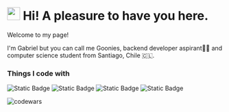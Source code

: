  # <img src="https://camo.githubusercontent.com/ee9d678a838fdc800a7b1449bae75552c13bfa5afeb275eb6b315e02499c8ba0/68747470733a2f2f656d6f6a69732e736c61636b6d6f6a69732e636f6d2f656d6f6a69732f696d616765732f313533313834393433302f343234362f626c6f622d73756e676c61737365732e6769663f31353331383439343330" width="30">  Hi! A pleasure to have you here.

 <p>Welcome to my page!</p>
<p>I'm Gabriel but you can call me Goonies, backend developer aspirant👨‍💻 and computer science student from  Santiago, Chile 🇨🇱.</p>

<h3>Things I code with</h3>

![Static Badge](https://img.shields.io/badge/git-logo?style=for-the-badge&logo=git&logoSize=40&color=black)
![Static Badge](https://img.shields.io/badge/html-logo?style=for-the-badge&logo=HTML5&logoSize=40&color=black)
![Static Badge](https://img.shields.io/badge/css-logo?style=for-the-badge&logo=css3&logoColor=blue&logoSize=40&color=black)
![Static Badge](https://img.shields.io/badge/postgresql-logo?style=for-the-badge&logo=postgresql&logoSize=40&color=black)






![codewars](https://www.codewars.com/users/mrGoonies/badges/large)
